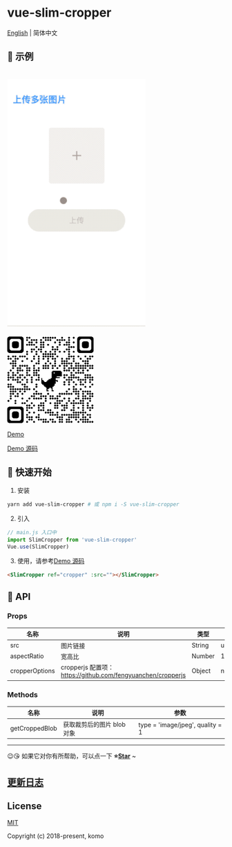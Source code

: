 # vue-slim-cropper

[English](./README.md) | 简体中文

## 🌰 示例

<img src="./demo/assets/demo.gif" width="320" style="margin-top: 20px;">

<img src="./demo/assets/qrcode.png" width="200" style="margin-top: 20px;">

[Demo](https://komomoo.github.io/vue-slim-cropper/demo/dist/)

[Demo 源码](https://github.com/komomoo/vue-slim-cropper/blob/master/demo/App.vue)

## 🚀 快速开始

1.  安装

```bash
yarn add vue-slim-cropper # 或 npm i -S vue-slim-cropper
```

2.  引入

```js
// main.js 入口中
import SlimCropper from 'vue-slim-cropper'
Vue.use(SlimCropper)
```

3.  使用，请参考[Demo 源码](https://github.com/komomoo/vue-slim-cropper/blob/master/demo/App.vue)

```html
<SlimCropper ref="cropper" :src=""></SlimCropper>
```

## 🔌 API

### Props

| 名称           | 说明                                                        | 类型   | 默认值    |
| -------------- | ----------------------------------------------------------- | ------ | --------- |
| src            | 图片链接                                                    | String | undefined |
| aspectRatio    | 宽高比                                                      | Number | 1         |
| cropperOptions | cropperjs 配置项：https://github.com/fengyuanchen/cropperjs | Object | null      |

### Methods

| 名称           | 说明                       | 参数                             |
| -------------- | -------------------------- | -------------------------------- |
| getCroppedBlob | 获取裁剪后的图片 blob 对象 | type = 'image/jpeg', quality = 1 |

---

😉😘 如果它对你有所帮助，可以点一下 <b>⭐️<a href="#">Star</a></b> ~

## [更新日志](./CHANGELOG.md)

## License

[MIT](http://opensource.org/licenses/MIT)

Copyright (c) 2018-present, komo
